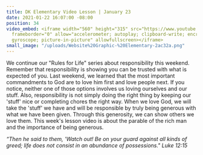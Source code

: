 ```yaml
---
title: DK Elementary Video Lesson | January 23
date: 2021-01-22 16:07:00 -08:00
position: 34
video_embed: <iframe width="560" height="315" src="https://www.youtube.com/embed/W53hQThXwj4"
  frameborder="0" allow="accelerometer; autoplay; clipboard-write; encrypted-media;
  gyroscope; picture-in-picture" allowfullscreen></iframe>
small_image: "/uploads/Website%20Graphic-%20Elementary-2ac32a.png"
---
```


We continue our "Rules for Life" series about responsibility this weekend. Remember that responsibility is showing you can be trusted with what is expected of you. Last weekend, we learned that the most important commandments to God are to love him first and love people next. If you notice, neither one of those options involves us loving ourselves and our stuff. Also, responsibility is not simply doing the right thing by keeping our 'stuff' nice or completing chores the right way. When we love God, we will take the 'stuff' we have and will be responsible by truly being generous with what we have been given. Through this generosity, we can show others we love them. This week's lesson video is about the parable of the rich man and the importance of being generous.

*“Then he said to them, 'Watch out! Be on your guard against all kinds of greed; life does not consist in an abundance of possessions." Luke 12:15*